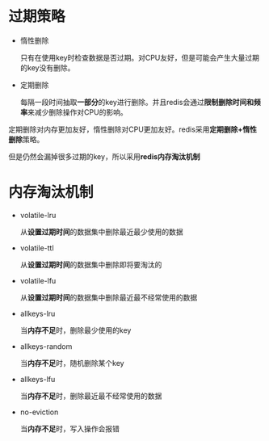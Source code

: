 # 过期策略

- 惰性删除

  只有在使用key时检查数据是否过期。对CPU友好，但是可能会产生大量过期的key没有删除。

- 定期删除

  每隔一段时间抽取**一部分**的key进行删除。并且redis会通过**限制删除时间和频率**来减少删除操作对CPU的影响。

定期删除对内存更加友好，惰性删除对CPU更加友好。redis采用**定期删除+惰性删除**策略。

但是仍然会漏掉很多过期的key，所以采用**redis内存淘汰机制**

# 内存淘汰机制

- volatile-lru

  从**设置过期时间**的数据集中删除最近最少使用的数据

- volatile-ttl

  从**设置过期时间**的数据集中删除即将要淘汰的

- volatile-lfu

  从**设置过期时间**的数据集中删除最近最不经常使用的数据

- allkeys-lru

  当**内存不足**时，删除最少使用的key

- allkeys-random

  当**内存不足**时，随机删除某个key

- allkeys-lfu

  当**内存不足**时，删除最近最不经常使用的数据

- no-eviction

  当**内存不足**时，写入操作会报错

